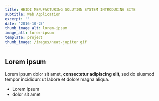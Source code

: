 ```yaml
---
title: HEIDI MENUFACTURING SOLUTION SYSTEM INTRODUCING SITE
subtitle: Web Application
excerpt: ''
date: '2016-10-25'
thumb_image_alt: lorem-ipsum
image_alt: lorem-ipsum
template: project
thumb_image: /images/neat-jupiter.gif
---
```

## Lorem ipsum

Lorem ipsum dolor sit amet, **consectetur adipiscing elit**, sed do eiusmod tempor incididunt ut labore et dolore magna aliqua.

- Lorem ipsum
- dolor sit amet
